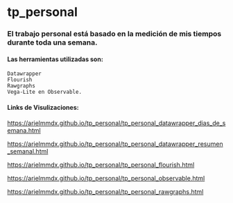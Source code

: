 # tp_personal

### El trabajo personal está basado en la medición de mis tiempos durante toda una semana.

#### Las herramientas utilizadas son: 
    Datawrapper
    Flourish
    Rawgraphs
    Vega-Lite en Observable.

#### Links de Visulizaciones:

https://arielmmdx.github.io/tp_personal/tp_personal_datawrapper_dias_de_semana.html

https://arielmmdx.github.io/tp_personal/tp_personal_datawrapper_resumen_semanal.html

https://arielmmdx.github.io/tp_personal/tp_personal_flourish.html

https://arielmmdx.github.io/tp_personal/tp_personal_observable.html

https://arielmmdx.github.io/tp_personal/tp_personal_rawgraphs.html
